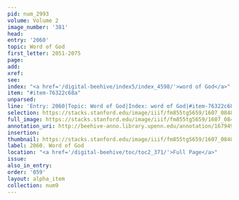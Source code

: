 ```yaml
---
pid: num_2993
volume: Volume 2
image_number: '381'
head:
entry: '2060'
topic: Word of God
first_letter: 2051-2075
page:
add:
xref:
see:
index: "<a href='/digital-beehive/index5/index_4598/'>word of God</a>"
item: "#item-76322c68a"
unparsed:
line: 'Entry: 2060|Topic: Word of God|Index: word of God|#item-76322c68a'
selection: https://stacks.stanford.edu/image/iiif/fm855tg5659/1607_0848/371,4278,2785,460/full/0/default.jpg
full_image: https://stacks.stanford.edu/image/iiif/fm855tg5659/1607_0848/full/full/0/default.jpg
annotation_uri: http://beehive-anno.library.upenn.edu/annotation/1679498227494
insertion:
thumbnail: https://stacks.stanford.edu/image/iiif/fm855tg5659/1607_0848/371,4278,600,180/250,/0/default.jpg
label: 2060. Word of God
location: "<a href='/digital-beehive/toc/toc2_371/'>Full Page</a>"
issue:
also_in_entry:
order: '059'
layout: alpha_item
collection: num9
---
```

